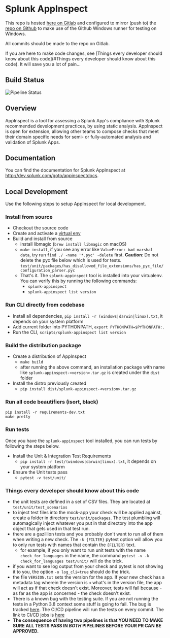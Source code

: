 # Splunk AppInspect

This repo is hosted [here on Gitlab](https://cd.splunkdev.com/appinspect/appinspect-cli)
and configured to mirror (push to) the [repo on Github](https://github.com/splunk/appinspect)
to make use of the Github Windows runner for testing on Windows.

All commits should be made to the repo on Gitlab.

If you are here to make code changes, see [Things every developer should know about this code](#Things every developer should know about this code). It will save you a lot of pain...

## Build Status

![Pipeline Status](https://cd.splunkdev.com/appinspect/appinspect-cli/badges/main/pipeline.svg)

## Overview

AppInspect is a tool for assessing a Splunk App's compliance with Splunk recommended development practices, by using static analysis. AppInspect is open for extension, allowing other teams to compose checks that meet their domain specific needs for semi- or fully-automated analysis and validation of Splunk Apps.

## Documentation

You can find the documentation for Splunk AppInspect at http://dev.splunk.com/goto/appinspectdocs.

## Local Development

Use the following steps to setup AppInspect for local development.
### Install from source
* Checkout the source code
* Create and activate a [virtual env](http://docs.python-guide.org/en/latest/dev/virtualenvs)
* Build and install from source
	- install libmagic (`brew install libmagic` on macOS)
	- `make install`, if you see any error like `ValueError: bad marshal data`, try run `find ./ -name '*.pyc' -delete` first.
	**Caution**: Do not delete the pyc file below which is used for tests.
	 `test/unit/packages/has_disallowed_file_extensions/has_pyc_file/configuration_parser.pyc`
	- That's it. The `splunk-appinspect` tool is installed into your virtualenv. You can verify this by running the following commands:
   		- `splunk-appinspect`
    	- `splunk-appinspect list version`

### Run CLI directly from codebase
* Install all dependencies, `pip install -r (windows|darwin|linux).txt`, it depends on your system platform
* Add current folder into PYTHONPATH, `export PYTHONPATH=$PYTHONPATH:.`
* Run the CLI, `scripts/splunk-appinspect list version`

### Build the distribution package
* Create a distribution of AppInspect
    - `make build` 
    - after running the above command, an installation package with name like `splunk-appinspect-<version>.tar.gz` is created under the `dist` folder
* Install the distro previously created
    - `pip install dist/splunk-appinspect-<version>.tar.gz`

### Run all code beautifiers (isort, black)
```
pip install -r requirements-dev.txt
make pretty
```

### Run tests
Once you have the `splunk-appinspect` tool installed, you can run tests by following the steps below.

* Install the Unit & Integration Test Requirements
    - `pip install -r test/(windows|darwin|linux).txt`, it depends on your system platform
* Ensure the Unit tests pass
    - `pytest -v test/unit/`

### Things every developer should know about this code

* the unit tests are defined in a set of CSV files. They are located at `test/unit/test_scenarios`
* to inject test files into the mock-app your check will be applied against, create a folder in directory `test/unit/packages`. The test plumbling will automagically inject whatever you put in that directory into the app object that gets used in that test run. 
* there are a gazillion tests and you probably don't want to run all of them when writing a new check. The `-k {FILTER}` pytest option will allow you to only run tests with names that contain the `{FILTER}` text. 
  * for example, if you only want to run unit tests with the name `check_for_languages` in the name, the command `pytest -v -k check_for_languages test/unit/` will do the trick. 
* if you want to see log output from your check and pytest is not showing it to you, the option `-o log_cli=true` should do the trick. 
* the file `VERSION.txt` sets the version for the app. If your new check has a metadata tag wherein the version is `<` what's in the version file, the app will act as if that check doesn't exist. Moreover, tests will fail because - as far as the app is concerned - the check doesn't exist.
* There is a known bug with the testing suite. If you are not running the tests in a Python 3.8 context some stuff is going to fail. The bug is tracked [here](https://jira.splunk.com/browse/A3-188). The CI/CD pipeline will run the tests on every commit. The link to CI/CD jobs is [here](https://cd.splunkdev.com/appinspect/appinspect-cli/-/jobs)
* **The consequence of having two pipelines is that YOU NEED TO MAKE SURE ALL TESTS PASS IN *BOTH* PIPELINES BEFORE YOUR PR CAN BE APPROVED.**

